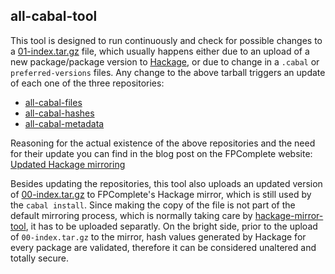 ## all-cabal-tool

This tool is designed to run continuously and check for possible changes to a
[01-index.tar.gz](https://s3.amazonaws.com/hackage.fpcomplete.com/01-index.tar.gz) file,
which usually happens either due to an upload of a new package/package version
to [Hackage](http://hackage.haskell.org/), or due to change in a `.cabal` or
`preferred-versions` files. Any change to the above tarball triggers an update of each
one of the three repositories:
* [all-cabal-files](https://github.com/commercialhaskell/all-cabal-files)
* [all-cabal-hashes](https://github.com/commercialhaskell/all-cabal-hashes)
* [all-cabal-metadata](https://github.com/commercialhaskell/all-cabal-metadata)

Reasoning for the actual existence of the above repositories and the need for their
update you can find in the blog post on the FPComplete website:
[Updated Hackage mirroring](https://www.fpcomplete.com/blog/2016/09/updated-hackage-mirroring)

Besides updating the repositories, this tool also uploads an updated version of
[00-index.tar.gz](https://s3.amazonaws.com/hackage.fpcomplete.com/00-index.tar.gz) to
FPComplete's Hackage mirror, which is still used by the `cabal install`. Since
making the copy of the file is not part of the default mirroring process, which
is normally taking care by
[hackage-mirror-tool](https://hub.docker.com/r/snoyberg/hackage-mirror-tool/),
it has to be uploaded separatly. On the bright side, prior to the upload of
`00-index.tar.gz` to the mirror, hash values generated by Hackage for every
package are validated, therefore it can be considered unaltered and totally
secure.
